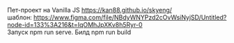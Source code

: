 Пет-проект на Vanilla JS
https://kan88.github.io/skyeng/ <br>
шаблон: https://www.figma.com/file/NBdyWNYPzd2cOvWsiNyjSD/Untitled?node-id=133%3A216&t=IqOMhJpXKv8h5Ryr-0 <br>
Запуск npm run serve. Билд npm run build
